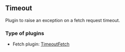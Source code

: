 ## Timeout

Plugin to raise an exception on a fetch request timeout.

### Type of plugins

- Fetch plugin: [TimeoutFetch](./timeout.fetch.ts)
